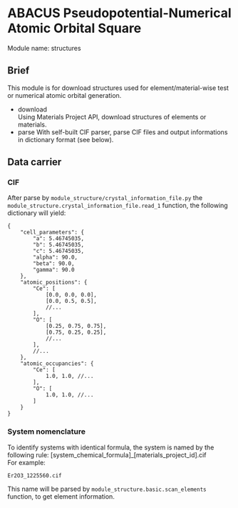 # ABACUS Pseudopotential-Numerical Atomic Orbital Square
Module name: structures  
## Brief
This module is for download structures used for element/material-wise test or numerical atomic orbital generation.
- download  
Using Materials Project API, download structures of elements or materials.
- parse
With self-built CIF parser, parse CIF files and output informations in dictionary format (see below).
## Data carrier
### CIF
After parse by `module_structure/crystal_information_file.py` the `module_structure.crystal_information_file.read_1` function, the following dictionary will yield:
```json5
{
    "cell_parameters": {
        "a": 5.46745035,
        "b": 5.46745035,
        "c": 5.46745035,
        "alpha": 90.0,
        "beta": 90.0,
        "gamma": 90.0
    },
    "atomic_positions": {
        "Ce": [
            [0.0, 0.0, 0.0],
            [0.0, 0.5, 0.5],
            //...
        ],
        "O": [
            [0.25, 0.75, 0.75],
            [0.75, 0.25, 0.25],
            //...
        ],
        //...
    },
    "atomic_occupancies": {
        "Ce": [
            1.0, 1.0, //...
        ],
        "O": [
            1.0, 1.0, //...
        ]
    }
}
```
### System nomenclature
To identify systems with identical formula, the system is named by the following rule:
[system_chemical_formula]_[materials_project_id].cif  
For example:
```
Er2O3_1225560.cif
```
This name will be parsed by `module_structure.basic.scan_elements` function, to get element information.